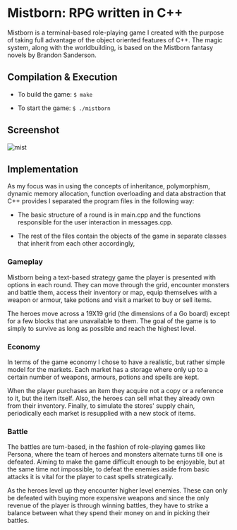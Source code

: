 # Mistborn: RPG written in C++
Mistborn is a terminal-based role-playing game I created with the purpose of taking full advantage of the object oriented features of C++. The magic system, along with the worldbuilding, is based on the Mistborn fantasy novels by Brandon Sanderson.

## Compilation & Execution 
* To build the game:
`$ make`

* To start the game: 
`$ ./mistborn`

## Screenshot

![mist](https://user-images.githubusercontent.com/73662635/168314721-3f391686-06bc-49ae-b59b-698c961c5ad8.png)

## Implementation
Αs my focus was in using the concepts of inheritance, polymorphism, dynamic memory allocation, function overloading and data abstraction that C++ provides I separated the program files in the following way:

* The basic structure of a round is in main.cpp and the functions responsible for the user interaction in messages.cpp. 

* The rest of the files contain the objects of the game in separate classes that inherit from each other accordingly, 

### Gameplay
Mistborn being a text-based strategy game the player is presented with options in each round. They can move through the grid, encounter monsters and battle them, access their inventory or map, equip themselves with a weapon or armour, take potions and visit a market to buy or sell items. 

The heroes move across a 19X19 grid (the dimensions of a Go board) except for a few blocks that are unavailable to them. The goal of the game is to simply to survive as long as possible and reach the highest level.

### Economy
In terms of the game economy I chose to have a realistic, but rather simple model for the markets. Each market has a storage where only up to a certain number of weapons, armours, potions and spells are kept. 

When the player purchases an item they acquire not a copy or a reference to it, but the item itself. Also, the heroes can sell what they already own from their inventory. Finally, to simulate the stores' supply chain, periodically each market is resupplied with a new stock of items.

### Battle
The battles are turn-based, in the fashion of role-playing games like Persona, where the team of heroes and monsters alternate turns till one is defeated. Aiming to make the game difficult enough to be enjoyable, but at the same time not impossible, to defeat the enemies aside from basic attacks it is vital for the player to cast spells strategically. 

As the heroes level up they encounter higher level enemies. These can only be defeated with buying more expensive weapons and since the only revenue of the player is through winning battles, they have to strike a balance between what they spend their money on and in picking their battles.